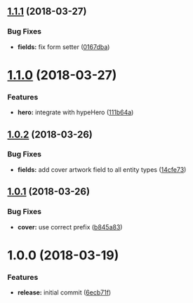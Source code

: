<a name="1.1.1"></a>
## [1.1.1](https://github.com/hypeJunctionPro/Elgg3-hypeIllustration/compare/1.1.0...1.1.1) (2018-03-27)


### Bug Fixes

* **fields:** fix form setter ([0167dba](https://github.com/hypeJunctionPro/Elgg3-hypeIllustration/commit/0167dba))



<a name="1.1.0"></a>
# [1.1.0](https://github.com/hypeJunctionPro/Elgg3-hypeIllustration/compare/1.0.2...1.1.0) (2018-03-27)


### Features

* **hero:** integrate with hypeHero ([111b64a](https://github.com/hypeJunctionPro/Elgg3-hypeIllustration/commit/111b64a))



<a name="1.0.2"></a>
## [1.0.2](https://github.com/hypeJunctionPro/Elgg3-hypeIllustration/compare/1.0.1...1.0.2) (2018-03-26)


### Bug Fixes

* **fields:** add cover artwork field to all entity types ([14cfe73](https://github.com/hypeJunctionPro/Elgg3-hypeIllustration/commit/14cfe73))



<a name="1.0.1"></a>
## [1.0.1](https://github.com/hypeJunctionPro/Elgg3-hypeIllustration/compare/1.0.0...1.0.1) (2018-03-26)


### Bug Fixes

* **cover:** use correct prefix ([b845a83](https://github.com/hypeJunctionPro/Elgg3-hypeIllustration/commit/b845a83))



<a name="1.0.0"></a>
# 1.0.0 (2018-03-19)


### Features

* **release:** initial commit ([6ecb71f](https://github.com/hypeJunctionPro/Elgg3-hypeIllustration/commit/6ecb71f))




